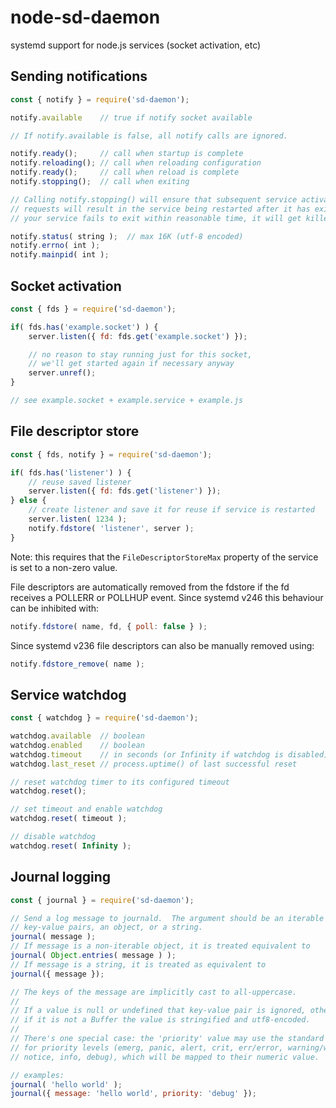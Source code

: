 # node-sd-daemon
systemd support for node.js services (socket activation, etc)

## Sending notifications

```js
const { notify } = require('sd-daemon');

notify.available	// true if notify socket available

// If notify.available is false, all notify calls are ignored.

notify.ready();		// call when startup is complete
notify.reloading();	// call when reloading configuration
notify.ready();		// call when reload is complete
notify.stopping();	// call when exiting

// Calling notify.stopping() will ensure that subsequent service activation
// requests will result in the service being restarted after it has exited.  If
// your service fails to exit within reasonable time, it will get killed.

notify.status( string );  // max 16K (utf-8 encoded)
notify.errno( int );
notify.mainpid( int );
```

## Socket activation

```js
const { fds } = require('sd-daemon');

if( fds.has('example.socket') ) {
	server.listen({ fd: fds.get('example.socket') });

	// no reason to stay running just for this socket,
	// we'll get started again if necessary anyway
	server.unref();
}

// see example.socket + example.service + example.js
```

## File descriptor store

```js
const { fds, notify } = require('sd-daemon');

if( fds.has('listener') ) {
	// reuse saved listener
	server.listen({ fd: fds.get('listener') });
} else {
	// create listener and save it for reuse if service is restarted
	server.listen( 1234 );
	notify.fdstore( 'listener', server );
}
```

Note: this requires that the `FileDescriptorStoreMax` property of the service
is set to a non-zero value.

File descriptors are automatically removed from the fdstore if the fd receives a
POLLERR or POLLHUP event.  Since systemd v246 this behaviour can be inhibited with:

```js
notify.fdstore( name, fd, { poll: false } );
```

Since systemd v236 file descriptors can also be manually removed using:

```js
notify.fdstore_remove( name );
```

## Service watchdog

```js
const { watchdog } = require('sd-daemon');

watchdog.available	// boolean
watchdog.enabled	// boolean
watchdog.timeout	// in seconds (or Infinity if watchdog is disabled)
watchdog.last_reset	// process.uptime() of last successful reset

// reset watchdog timer to its configured timeout
watchdog.reset();

// set timeout and enable watchdog
watchdog.reset( timeout );

// disable watchdog
watchdog.reset( Infinity );
```

## Journal logging

```js
const { journal } = require('sd-daemon');

// Send a log message to journald.  The argument should be an iterable of
// key-value pairs, an object, or a string.
journal( message );
// If message is a non-iterable object, it is treated equivalent to
journal( Object.entries( message ) );
// If message is a string, it is treated as equivalent to
journal({ message });

// The keys of the message are implicitly cast to all-uppercase.
//
// If a value is null or undefined that key-value pair is ignored, otherwise
// if it is not a Buffer the value is stringified and utf8-encoded.
//
// There's one special case: the 'priority' value may use the standard names
// for priority levels (emerg, panic, alert, crit, err/error, warning/warn,
// notice, info, debug), which will be mapped to their numeric value.

// examples:
journal( 'hello world' );
journal({ message: 'hello world', priority: 'debug' });
```
